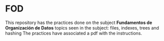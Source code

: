 # FOD

This repository has the practices done on the subject **Fundamentos de Organización de Datos**
topics seen in the subject: files, indexes, trees and hashing
The practices have associated a pdf with the instructions.
